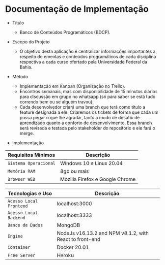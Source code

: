 # Documentação de Implementação

- Título
  - Banco de Conteúdos Programáticos (BDCP).

- Escopo do Projeto
  - O objetivo desta aplicação é centralizar informações importantes a respeito de ementas e conteúdos programáticos de cada disciplina respectiva a cada curso ofertado pela Universidade Federal da Bahia.

- Método
  - Implementação em Kanban (Organização no Trello).
  - Encontros semanais, mas com disponibilidade de 15 minutos diários para discussão em grupo no whatsapp (só para saber se está tudo correndo bem ou se alguém travou).
  - Cada desenvolvedor criará uma branch que terá como título a feature designada a ele. Criaremos os tickets de forma que cada um possa pegar o que lhe agradar, tanto a modo de desafio de aprendizado quanto a conforto de desenvolvimento. Essa branch será revisada e testada pelo stakeholder do repositório e ele fará o merge.

- Implementação 

| Requisitos Mínimos | Descrição |
| --------- | --------- |
| `Sistema Operacional` | Windows 10 e Linux 20.04 |
| `Memória RAM` | 8gb ou mais |
| `Browser WEB` | Mozilla Firefox e Google Chrome |

| Tecnologias e Uso | Descrição |
| --------- | --------- |
| `Acesso Local Frontend` | localhost:3000 |
| `Acesso Local Backend` | localhost:3333 |
| `Banco de Dados` | MongoDB |
| `Engine` | NodeJs v16.13.2 and NPM v8.1.2, with React to front-end |
| `Container` | Docker 20.01 |
| `Free Server` | Heroku |
